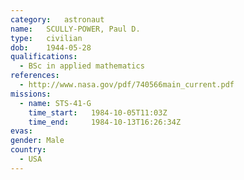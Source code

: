 ```yaml
---
category:	astronaut
name:	SCULLY-POWER, Paul D.
type:	civilian
dob:	1944-05-28
qualifications:
  - BSc in applied mathematics
references:
  - http://www.nasa.gov/pdf/740566main_current.pdf
missions:
  - name: STS-41-G
    time_start:   1984-10-05T11:03Z
    time_end:     1984-10-13T16:26:34Z
evas:
gender:	Male
country:
  - USA
---
```

